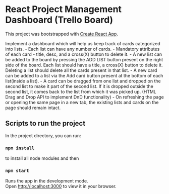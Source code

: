 # React Project Management Dashboard (Trello Board)

This project was bootstrapped with [Create React App](https://github.com/facebook/create-react-app).

Implement a dashboard which will help us keep track of cards categorized into lists.
    - Each list can have any number of cards. 
    - Mandatory attributes of each card - title, desc, and a cross(X) button to delete it.
    - A new list can be added to the board by pressing the ADD LIST button present on the right side of the board. Each list should have a title, a cross(X) button to delete it. Deleting a list should delete all the cards present in that list.
    - A new card can be added to a list via the Add card button present at the bottom of each list(inside a list).
    - A card can be dragged from one list and dropped on the second list to make it part of the second list. If it is dropped outside the second list, it comes back to the list from which it was picked up. (HTML Drag and Drop API to implement DnD functionality)
    - On refreshing the page or opening the same page in a new tab, the existing lists and cards on the page should remain intact.

## Scripts to run the project

In the project directory, you can run:

### `npm install`
to install all node modules and then

### `npm start`

Runs the app in the development mode.\
Open [http://localhost:3000](http://localhost:3000) to view it in your browser.

